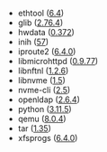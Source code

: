 - ethtool ([6.4](https://git.kernel.org/pub/scm/network/ethtool/ethtool.git/tree/NEWS?h=v6.4))
- glib ([2.76.4](https://gitlab.gnome.org/GNOME/glib/-/releases/2.76.4))
- hwdata ([0.372](https://github.com/vcrhonek/hwdata/commits/v0.372))
- inih ([57](https://github.com/benhoyt/inih/releases/tag/r57))
- iproute2 ([6.4.0](https://git.kernel.org/pub/scm/network/iproute2/iproute2.git/log/?h=v6.4.0))
- libmicrohttpd ([0.9.77](https://gitlab.com/libmicrohttpd/libmicrohttpd/-/releases/v0.9.77))
- libnftnl ([1.2.6](https://git.netfilter.org/libnftnl/log/?h=libnftnl-1.2.6))
- libnvme ([1.5](https://github.com/linux-nvme/libnvme/releases/tag/v1.5))
- nvme-cli ([2.5](https://github.com/linux-nvme/nvme-cli/releases/tag/v2.5))
- openldap ([2.6.4](https://git.openldap.org/openldap/openldap/-/blob/OPENLDAP_REL_ENG_2_6_4/CHANGES))
- python ([3.11.5](https://www.python.org/downloads/release/python-3115/))
- qemu ([8.0.4](https://wiki.qemu.org/ChangeLog/8.0))
- tar ([1.35](https://lists.gnu.org/archive/html/info-gnu/2023-07/msg00005.html))
- xfsprogs ([6.4.0](https://git.kernel.org/pub/scm/fs/xfs/xfsprogs-dev.git/tree/doc/CHANGES?h=v6.4.0))
